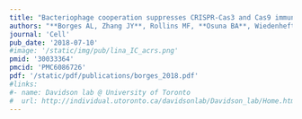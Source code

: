 ```yaml
---
title: "Bacteriophage cooperation suppresses CRISPR-Cas3 and Cas9 immunity"
authors: "**Borges AL, Zhang JY**, Rollins MF, **Osuna BA**, Wiedenheft B, **Bondy-Denomy J.**"
journal: 'Cell'
pub_date: '2018-07-10'
#image: '/static/img/pub/lina_IC_acrs.png'
pmid: '30033364'
pmcid: 'PMC6086726'
pdf: '/static/pdf/publications/borges_2018.pdf'
#links:
#- name: Davidson lab @ University of Toronto
#  url: http://individual.utoronto.ca/davidsonlab/Davidson_lab/Home.html
---
```

